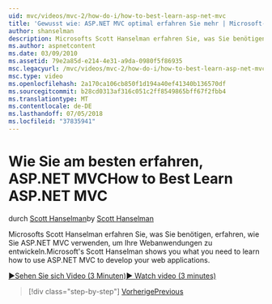 ```yaml
---
uid: mvc/videos/mvc-2/how-do-i/how-to-best-learn-asp-net-mvc
title: 'Gewusst wie: ASP.NET MVC optimal erfahren Sie mehr | Microsoft-Dokumentation'
author: shanselman
description: Microsofts Scott Hanselman erfahren Sie, was Sie benötigen, erfahren, wie Sie ASP.NET MVC verwenden, um Ihre Webanwendungen zu entwickeln.
ms.author: aspnetcontent
ms.date: 03/09/2010
ms.assetid: 79e2a85d-e214-4e31-a9da-0980f5f86935
msc.legacyurl: /mvc/videos/mvc-2/how-do-i/how-to-best-learn-asp-net-mvc
msc.type: video
ms.openlocfilehash: 2a170ca106cb850f1d194a40ef41340b136570df
ms.sourcegitcommit: b28cd0313af316c051c2ff8549865bff67f2fbb4
ms.translationtype: MT
ms.contentlocale: de-DE
ms.lasthandoff: 07/05/2018
ms.locfileid: "37835941"
---
```

<a name="how-to-best-learn-aspnet-mvc"></a><span data-ttu-id="c59e4-103">Wie Sie am besten erfahren, ASP.NET MVC</span><span class="sxs-lookup"><span data-stu-id="c59e4-103">How to Best Learn ASP.NET MVC</span></span>
====================
<span data-ttu-id="c59e4-104">durch [Scott Hanselman](https://github.com/shanselman)</span><span class="sxs-lookup"><span data-stu-id="c59e4-104">by [Scott Hanselman](https://github.com/shanselman)</span></span>

<span data-ttu-id="c59e4-105">Microsofts Scott Hanselman erfahren Sie, was Sie benötigen, erfahren, wie Sie ASP.NET MVC verwenden, um Ihre Webanwendungen zu entwickeln.</span><span class="sxs-lookup"><span data-stu-id="c59e4-105">Microsoft's Scott Hanselman shows you what you need to learn how to use ASP.NET MVC to develop your web applications.</span></span>

[<span data-ttu-id="c59e4-106">&#9654;Sehen Sie sich Video (3 Minuten)</span><span class="sxs-lookup"><span data-stu-id="c59e4-106">&#9654; Watch video (3 minutes)</span></span>](https://channel9.msdn.com/Blogs/ASP-NET-Site-Videos/how-to-best-learn-asp-net-mvc)

> [!div class="step-by-step"]
> [<span data-ttu-id="c59e4-107">Vorherige</span><span class="sxs-lookup"><span data-stu-id="c59e4-107">Previous</span></span>](5-minute-introduction-to-aspnet-mvc.md)
